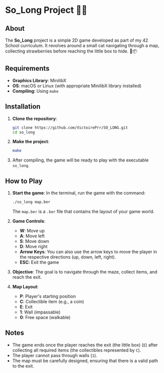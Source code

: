 # So_Long Project 🐱‍💻

## About
The **So_Long** project is a simple 2D game developed as part of my 42 School curriculum. It revolves around a small cat navigating through a map, collecting strawberries before reaching the little box to hide. 🍓📦

## Requirements
- **Graphics Library**: MinilibX
- **OS**: macOS or Linux (with appropriate MinilibX library installed)
- **Compiling**: Using `make`

## Installation
1. **Clone the repository**:
    ```bash
    git clone https://github.com/VictoirePrr/SO_LONG.git
    cd so_long
    ```

2. **Make the project**:
    ```bash
    make
    ```

3. After compiling, the game will be ready to play with the executable `so_long`.

## How to Play

1. **Start the game**:
    In the terminal, run the game with the command:
    ```bash
    ./so_long map.ber
    ```
    The `map.ber` is a `.ber` file that contains the layout of your game world.

2. **Game Controls**:
    - **W**: Move up
    - **A**: Move left
    - **S**: Move down
    - **D**: Move right
    - **Arrow Keys**: You can also use the arrow keys to move the player in the respective directions (up, down, left, right).
    - **ESC**: Exit the game

3. **Objective**:
    The goal is to navigate through the maze, collect items, and reach the exit.

4. **Map Layout**:
    - **P**: Player's starting position
    - **C**: Collectible item (e.g., a coin)
    - **E**: Exit
    - **1**: Wall (impassable)
    - **0**: Free space (walkable)

## Notes
- The game ends once the player reaches the exit (the little box) (`E`) after collecting all required items (the collectibles represented by `C`).
- The player cannot pass through walls (`1`).
- The map must be carefully designed, ensuring that there is a valid path to the exit.
